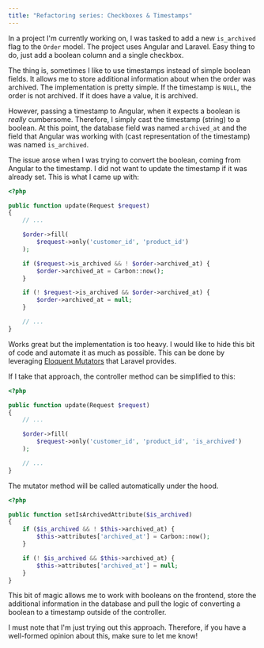 ```yaml
---
title: "Refactoring series: Checkboxes & Timestamps"
---
```


In a project I'm currently working on, I was tasked to add a new `is_archived` flag to the `Order` model. The project uses Angular and Laravel. Easy thing to do, just add a boolean column and a single checkbox.

The thing is, sometimes I like to use timestamps instead of simple boolean fields. It allows me to store additional information about when the order was archived. The implementation is pretty simple. If the timestamp is `NULL`, the order is not archived. If it does have a value, it is archived.

However, passing a timestamp to Angular, when it expects a boolean is _really_ cumbersome. Therefore, I simply cast the timestamp (string) to a boolean. At this point, the database field was named `archived_at` and the field that Angular was working with (cast representation of the timestamp) was named `is_archived`.

The issue arose when I was trying to convert the boolean, coming from Angular to the timestamp. I did not want to update the timestamp if it was already set. This is what I came up with:

```php
<?php

public function update(Request $request)
{
    // ...

    $order->fill(
        $request->only('customer_id', 'product_id')
    );

    if ($request->is_archived && ! $order->archived_at) {
        $order->archived_at = Carbon::now();
    }		

    if (! $request->is_archived && $order->archived_at) {		
        $order->archived_at = null;		
    }

    // ...
}
```

Works great but the implementation is too heavy. I would like to hide this bit of code and automate it as much as possible. This can be done by leveraging [Eloquent Mutators](https://laravel.com/docs/5.4/eloquent-mutators#accessors-and-mutators) that Laravel provides.

If I take that approach, the controller method can be simplified to this:

```php
<?php

public function update(Request $request)
{
    // ...

    $order->fill(
        $request->only('customer_id', 'product_id', 'is_archived')
    );

    // ...
}
```

The mutator method will be called automatically under the hood.

```php
<?php

public function setIsArchivedAttribute($is_archived)
{
    if ($is_archived && ! $this->archived_at) {
        $this->attributes['archived_at'] = Carbon::now();
    }

    if (! $is_archived && $this->archived_at) {
        $this->attributes['archived_at'] = null;
    }
}
```

This bit of magic allows me to work with booleans on the frontend, store the additional information in the database and pull the logic of converting a boolean to a timestamp outside of the controller.

I must note that I'm just trying out this approach. Therefore, if you have a well-formed opinion about this, make sure to let me know!
